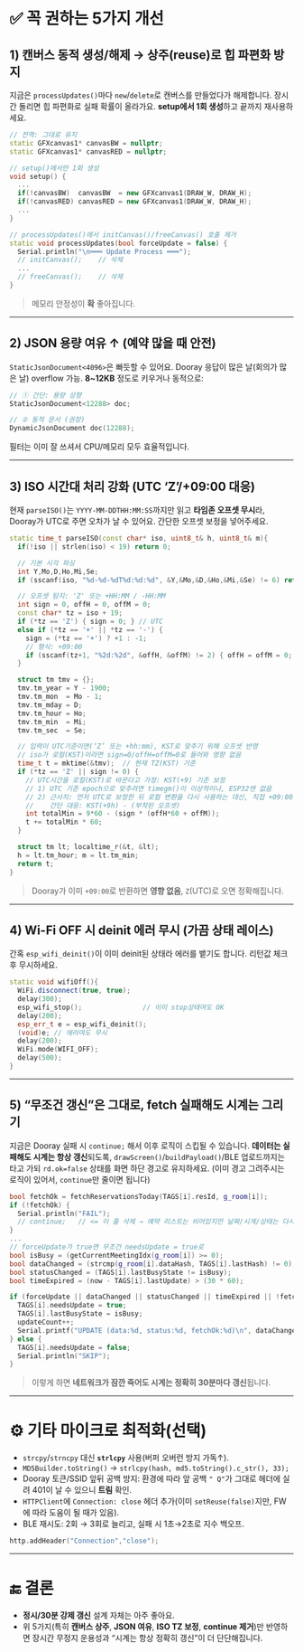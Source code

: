  

# ✅ 꼭 권하는 5가지 개선

## 1) 캔버스 동적 생성/해제 → **상주(reuse)로 힙 파편화 방지**

지금은 `processUpdates()`마다 `new`/`delete`로 캔버스를 만들었다가 해제합니다. 장시간 돌리면 힙 파편화로 실패 확률이 올라가요. **setup에서 1회 생성**하고 끝까지 재사용하세요.

```cpp
// 전역: 그대로 유지
static GFXcanvas1* canvasBW = nullptr;
static GFXcanvas1* canvasRED = nullptr;

// setup()에서만 1회 생성
void setup() {
  ...
  if(!canvasBW)  canvasBW  = new GFXcanvas1(DRAW_W, DRAW_H);
  if(!canvasRED) canvasRED = new GFXcanvas1(DRAW_W, DRAW_H);
  ...
}

// processUpdates()에서 initCanvas()/freeCanvas() 호출 제거
static void processUpdates(bool forceUpdate = false) {
  Serial.println("\n═══ Update Process ═══");
  // initCanvas();    // 삭제
  ...
  // freeCanvas();    // 삭제
}
```

> 메모리 안정성이 **확** 좋아집니다.

---

## 2) JSON 용량 여유 ↑ (예약 많을 때 안전)

`StaticJsonDocument<4096>`은 빠듯할 수 있어요. Dooray 응답이 많은 날(회의가 많은 날) overflow 가능. **8\~12KB** 정도로 키우거나 동적으로:

```cpp
// ① 간단: 용량 상향
StaticJsonDocument<12288> doc;

// ② 동적 문서 (권장)
DynamicJsonDocument doc(12288);
```

필터는 이미 잘 쓰셔서 CPU/메모리 모두 효율적입니다.

---

## 3) ISO 시간대 처리 강화 (UTC ‘Z’/+09:00 대응)

현재 `parseISO()`는 `YYYY-MM-DDTHH:MM:SS`까지만 읽고 **타임존 오프셋 무시**라, Dooray가 UTC로 주면 오차가 날 수 있어요. 간단한 오프셋 보정을 넣어주세요.

```cpp
static time_t parseISO(const char* iso, uint8_t& h, uint8_t& m){
  if(!iso || strlen(iso) < 19) return 0;

  // 기본 시각 파싱
  int Y,Mo,D,Ho,Mi,Se;
  if (sscanf(iso, "%d-%d-%dT%d:%d:%d", &Y,&Mo,&D,&Ho,&Mi,&Se) != 6) return 0;

  // 오프셋 탐지: 'Z' 또는 +HH:MM / -HH:MM
  int sign = 0, offH = 0, offM = 0;
  const char* tz = iso + 19;
  if (*tz == 'Z') { sign = 0; } // UTC
  else if (*tz == '+' || *tz == '-') {
    sign = (*tz == '+') ? +1 : -1;
    // 형식: +09:00
    if (sscanf(tz+1, "%2d:%2d", &offH, &offM) != 2) { offH = offM = 0; sign = 0; }
  }

  struct tm tmv = {};
  tmv.tm_year = Y - 1900;
  tmv.tm_mon  = Mo - 1;
  tmv.tm_mday = D;
  tmv.tm_hour = Ho;
  tmv.tm_min  = Mi;
  tmv.tm_sec  = Se;

  // 입력이 UTC기준이면(‘Z’ 또는 +hh:mm), KST로 맞추기 위해 오프셋 반영
  // iso가 로컬(KST)이라면 sign=0/offH=offM=0로 들어와 영향 없음
  time_t t = mktime(&tmv);  // 현재 TZ(KST) 기준
  if (*tz == 'Z' || sign != 0) {
    // UTC시간을 로컬(KST)로 바꾼다고 가정: KST(+9) 기준 보정
    // 1) UTC 기준 epoch으로 맞추려면 timegm()이 이상적이나, ESP32엔 없음
    // 2) 근사치: 먼저 UTC로 보정한 뒤 로컬 변환을 다시 사용하는 대신, 직접 +09:00로 더해줌
    //    간단 대응: KST(+9h) - (부착된 오프셋)
    int totalMin = 9*60 - (sign * (offH*60 + offM));
    t += totalMin * 60;
  }

  struct tm lt; localtime_r(&t, &lt);
  h = lt.tm_hour; m = lt.tm_min;
  return t;
}
```

> Dooray가 이미 `+09:00`로 반환하면 **영향 없음**, `Z`(UTC)로 오면 정확해집니다.

---

## 4) Wi-Fi OFF 시 **deinit 에러 무시** (가끔 상태 레이스)

간혹 `esp_wifi_deinit()`이 이미 deinit된 상태라 에러를 뱉기도 합니다. 리턴값 체크 후 무시하세요.

```cpp
static void wifiOff(){
  WiFi.disconnect(true, true);
  delay(300);
  esp_wifi_stop();               // 이미 stop상태여도 OK
  delay(200);
  esp_err_t e = esp_wifi_deinit();
  (void)e; // 에러여도 무시
  delay(200);
  WiFi.mode(WIFI_OFF);
  delay(500);
}
```

---

## 5) “무조건 갱신”은 그대로, **fetch 실패해도 시계는 그리기**

지금은 Dooray 실패 시 `continue;` 해서 이후 로직이 스킵될 수 있습니다.
**데이터는 실패해도 시계는 항상 갱신**되도록, `drawScreen()`/`buildPayload()`/BLE 업로드까지는 타고 가되 `rd.ok=false` 상태를 화면 하단 경고로 유지하세요. (이미 경고 그려주시는 로직이 있어서, `continue`만 줄이면 됩니다)

```cpp
bool fetchOk = fetchReservationsToday(TAGS[i].resId, g_room[i]);
if (!fetchOk) {
  Serial.println("FAIL");
  // continue;   // <= 이 줄 삭제 → 예약 리스트는 비어있지만 날짜/시계/상태는 다시 그림
}
...
// forceUpdate가 true면 무조건 needsUpdate = true로
bool isBusy = (getCurrentMeetingIdx(g_room[i]) >= 0);
bool dataChanged = (strcmp(g_room[i].dataHash, TAGS[i].lastHash) != 0);
bool statusChanged = (TAGS[i].lastBusyState != isBusy);
bool timeExpired = (now - TAGS[i].lastUpdate) > (30 * 60);

if (forceUpdate || dataChanged || statusChanged || timeExpired || !fetchOk) {
  TAGS[i].needsUpdate = true;
  TAGS[i].lastBusyState = isBusy;
  updateCount++;
  Serial.printf("UPDATE (data:%d, status:%d, fetchOk:%d)\n", dataChanged, statusChanged, fetchOk);
} else {
  TAGS[i].needsUpdate = false;
  Serial.println("SKIP");
}
```

> 이렇게 하면 **네트워크가 잠깐 죽어도 시계는 정확히 30분마다 갱신**됩니다.

---

# ⚙️ 기타 마이크로 최적화(선택)

* `strcpy`/`strncpy` 대신 **`strlcpy`** 사용(버퍼 오버런 방지 가독↑).
* `MD5Builder.toString()` → `strlcpy(hash, md5.toString().c_str(), 33);`
* Dooray 토큰/SSID 앞뒤 공백 방지: 환경에 따라 앞 공백 `" Q"`가 그대로 헤더에 실려 401이 날 수 있으니 **트림** 확인.
* `HTTPClient`에 `Connection: close` 헤더 추가(이미 `setReuse(false)`지만, FW에 따라 도움이 될 때가 있음).
* BLE 재시도: 2회 → 3회로 늘리고, 실패 시 1초→2초로 지수 백오프.

```cpp
http.addHeader("Connection","close");
```

---

# 🔚 결론

* **정시/30분 강제 갱신** 설계 자체는 아주 좋아요.
* 위 5가지(특히 **캔버스 상주**, **JSON 여유**, **ISO TZ 보정**, **continue 제거**)만 반영하면
  장시간 무정지 운용성과 “시계는 항상 정확히 갱신”이 더 단단해집니다.
 
